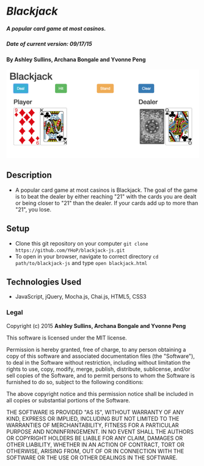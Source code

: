# _Blackjack_

##### A popular card game at most casinos.

##### Date of current version: 09/17/15

#### By **Ashley Sullins, Archana Bongale and Yvonne Peng**

![alt tag](https://raw.githubusercontent.com/YHoP/blackjack-js/master/img/screen_shot.png)


## Description
* A popular card game at most casinos is Blackjack. The goal of the game is to beat the dealer by either reaching "21" with the cards you are dealt or being closer to "21" than the dealer. If your cards add up to more than "21", you lose.

## Setup

* Clone this git repository on your computer ```git clone https://github.com/YHoP/blackjack-js.git ```
* To open in your browser, navigate to correct directory ```cd path/to/blackjack-js``` and type ```open blackjack.html```


## Technologies Used

* JavaScript, jQuery, Mocha.js, Chai.js, HTML5, CSS3

### Legal

Copyright (c) 2015 **Ashley Sullins, Archana Bongale and Yvonne Peng**

This software is licensed under the MIT license.

Permission is hereby granted, free of charge, to any person obtaining a copy
of this software and associated documentation files (the "Software"), to deal
in the Software without restriction, including without limitation the rights
to use, copy, modify, merge, publish, distribute, sublicense, and/or sell
copies of the Software, and to permit persons to whom the Software is
furnished to do so, subject to the following conditions:

The above copyright notice and this permission notice shall be included in
all copies or substantial portions of the Software.

THE SOFTWARE IS PROVIDED "AS IS", WITHOUT WARRANTY OF ANY KIND, EXPRESS OR
IMPLIED, INCLUDING BUT NOT LIMITED TO THE WARRANTIES OF MERCHANTABILITY,
FITNESS FOR A PARTICULAR PURPOSE AND NONINFRINGEMENT. IN NO EVENT SHALL THE
AUTHORS OR COPYRIGHT HOLDERS BE LIABLE FOR ANY CLAIM, DAMAGES OR OTHER
LIABILITY, WHETHER IN AN ACTION OF CONTRACT, TORT OR OTHERWISE, ARISING FROM,
OUT OF OR IN CONNECTION WITH THE SOFTWARE OR THE USE OR OTHER DEALINGS IN
THE SOFTWARE.
